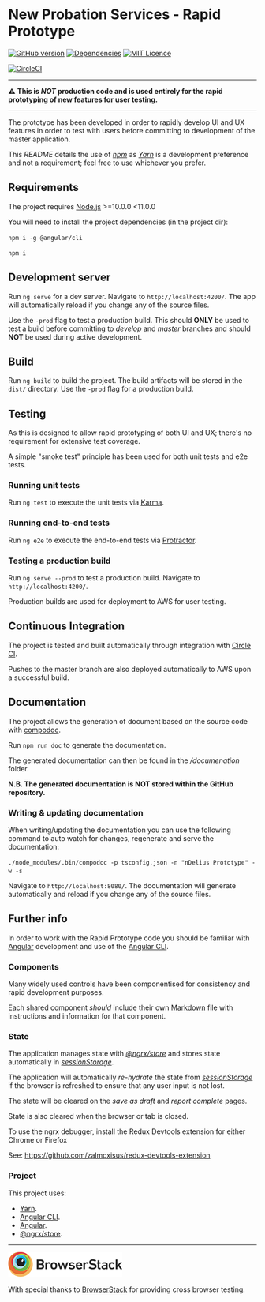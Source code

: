 # New Probation Services - Rapid Prototype

[![GitHub version](https://badge.fury.io/gh/ministryofjustice%2Fndelius-prototype.svg)](https://badge.fury.io/gh/ministryofjustice%2Fndelius-prototype)
[![Dependencies](https://david-dm.org/ministryofjustice/ndelius-prototype.svg)](https://david-dm.org/ministryofjustice/ndelius-prototype)
[![MIT Licence](https://badges.frapsoft.com/os/mit/mit.svg?v=103)](https://opensource.org/licenses/mit-license.php)

[![CircleCI](https://circleci.com/gh/ministryofjustice/ndelius-prototype/tree/master.svg?style=svg)](https://circleci.com/gh/ministryofjustice/ndelius-prototype/tree/master)

---

:warning: **This is *NOT* production code and is used entirely for the rapid prototyping of new features for user testing.**

---

The prototype has been developed in order to rapidly develop UI and UX features in order to test with users before committing to development of the master application. 

This *README* details the use of *[npm]* as *[Yarn]* is a development preference and not a requirement; feel free to use whichever you prefer.

## Requirements

The project requires [Node.js] >=10.0.0 <11.0.0

You will need to install the project dependencies (in the project dir):

`npm i -g @angular/cli`

`npm i`

## Development server

Run `ng serve` for a dev server. Navigate to `http://localhost:4200/`. The app will automatically reload if you change any of the source files.

Use the `-prod` flag to test a production build. This should **ONLY** be used to test a build before committing to *develop* and *master* branches and should **NOT** be used during active development.

## Build

Run `ng build` to build the project. The build artifacts will be stored in the `dist/` directory. Use the `-prod` flag for a production build.

## Testing

As this is designed to allow rapid prototyping of both UI and UX; there's no requirement for extensive test coverage.
 
A simple "smoke test" principle has been used for both unit tests and e2e tests.

### Running unit tests

Run `ng test` to execute the unit tests via [Karma].

### Running end-to-end tests

Run `ng e2e` to execute the end-to-end tests via [Protractor].

### Testing a production build

Run `ng serve --prod` to test a production build. Navigate to `http://localhost:4200/`.

Production builds are used for deployment to AWS for user testing.

## Continuous Integration

The project is tested and built automatically through integration with [Circle CI].

Pushes to the master branch are also deployed automatically to AWS upon a successful build.

## Documentation

The project allows the generation of document based on the source code with [compodoc].

Run `npm run doc` to generate the documentation.

The generated documentation can then be found in the */documenation* folder.

**N.B. The generated documentation is NOT stored within the GitHub repository.**

### Writing & updating documentation

When writing/updating the documentation you can use the following command to auto watch for changes, regenerate and serve the documentation:

`./node_modules/.bin/compodoc -p tsconfig.json -n "nDelius Prototype" -w -s`

Navigate to `http://localhost:8080/`. The documentation will generate automatically and reload if you change any of the source files.

## Further info

In order to work with the Rapid Prototype code you should be familiar with [Angular] development and use of the [Angular CLI].

### Components

Many widely used controls have been componentised for consistency and rapid development purposes.

Each shared component *should* include their own [Markdown] file with instructions and information for that component.  

### State

The application manages state with *[@ngrx/store]* and stores state automatically in *[sessionStorage]*.

The application will automatically *re-hydrate* the state from *[sessionStorage]* if the browser is refreshed to ensure that any user input is not lost.

The state will be cleared on the *save as draft* and *report complete* pages.

State is also cleared when the browser or tab is closed. 

To use the ngrx debugger, install the Redux Devtools extension for either Chrome or Firefox

See: https://github.com/zalmoxisus/redux-devtools-extension

### Project

This project uses:

* [Yarn].
* [Angular CLI].
* [Angular].
* [@ngrx/store].

---

![Browserstack](browserstack-logo.png)

With special thanks to [BrowserStack](https://www.browserstack.com) for providing cross browser testing.

[Node.js]: http://www.nodejs.org
[Karma]: https://karma-runner.github.io
[Protractor]: http://www.protractortest.org
[@ngrx/store]: https://github.com/ngrx/platform/blob/master/docs/store/README.md
[sessionStorage]: https://developer.mozilla.org/en-US/docs/Web/API/Window/sessionStorage
[Yarn]: https://yarnpkg.com
[npm]: https://npmjs.org
[Angular CLI]: https://cli.angular.io
[Angular]: https://angular.io
[compodoc]: https://compodoc.github.io/website
[Markdown]: https://daringfireball.net/projects/markdown
[Circle CI]: https://circleci.com/gh/ministryofjustice/ndelius-prototype/tree/feature%2Fe2e-tests

